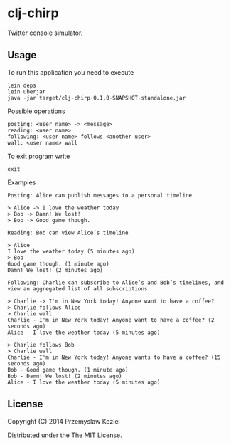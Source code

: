 # clj-chirp

Twitter console simulator.

## Usage

To run this application you need to execute

    lein deps
    lein uberjar
    java -jar target/clj-chirp-0.1.0-SNAPSHOT-standalone.jar


Possible operations

    posting: <user name> -> <message>
    reading: <user name>
    following: <user name> follows <another user>
    wall: <user name> wall
    
To exit program write

    exit
   
Examples

    Posting: Alice can publish messages to a personal timeline
    
    > Alice -> I love the weather today
    > Bob -> Damn! We lost!
    > Bob -> Good game though.
    
    Reading: Bob can view Alice’s timeline
    
    > Alice
    I love the weather today (5 minutes ago)
    > Bob
    Good game though. (1 minute ago)
    Damn! We lost! (2 minutes ago)
    
    Following: Charlie can subscribe to Alice’s and Bob’s timelines, and view an aggregated list of all subscriptions
    
    > Charlie -> I'm in New York today! Anyone want to have a coffee?
    > Charlie follows Alice
    > Charlie wall
    Charlie - I'm in New York today! Anyone want to have a coffee? (2 seconds ago)
    Alice - I love the weather today (5 minutes ago)
    
    > Charlie follows Bob
    > Charlie wall
    Charlie - I'm in New York today! Anyone wants to have a coffee? (15 seconds ago)
    Bob - Good game though. (1 minute ago)
    Bob - Damn! We lost! (2 minutes ago)
    Alice - I love the weather today (5 minutes ago)
    
## License

Copyright (C) 2014 Przemyslaw Koziel

Distributed under the The MIT License.
